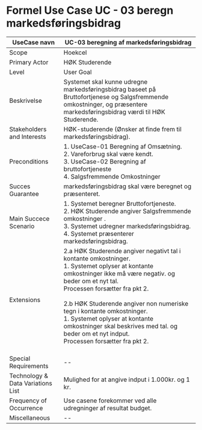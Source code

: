 # Formel Use Case UC - 03 beregn markedsføringsbidrag


UseCase navn | UC-03 beregning af markedsføringsbidrag | 
-------------| -------------------------------| 
Scope        | Hoekcel                       
Primary Actor| HØK Studerende    
Level        | User Goal
Beskrivelse  | Systemet skal kunne udregne markedsføringsbidrag baseet på Bruttofortjenese og Salgsfremmende omkostninger, og præsentere markedsføringsbidrag værdi til HØK Studerende. 
Stakeholders and Interests | HØK-studerende (Ønsker at finde frem til markedsføringsbidrag).  
Preconditions | 1. UseCase-01 Beregning af Omsætning. <br> 2. Vareforbrug skal være kendt. <br> 3. UseCase-02 Beregning af bruttofortjeneste <br> 4. Salgsfremmende Omkostninger 
Succes Guarantee | markedsføringsbidrag skal være beregnet og præsenteret. 
Main Succece Scenario |   1. Systemet beregner Bruttofortjeneste. <br> 2. HØK Studerende angiver Salgsfremmende omkostninger . <br> 3. Systemet udregner markedsføringsbidrag.<br> 4. Systemet præsenterer markedsføringsbidrag.<br>   
Extensions |2.a HØK Studerende angiver negativt tal i kontante omkostninger. <br> 1. Systemet oplyser at kontante omkostninger ikke må være negativ. og beder om et nyt tal. <br> Processen forsætter fra pkt 2. <br> <br> 2.b HØK Studerende angiver non numeriske tegn i kontante omkostninger. <br> 1. Systemet oplyser at kontante omkostninger skal beskrives med tal. og beder om et nyt indput.<br> Processen forsætter fra pkt 2. <br> <br>
Special Requirements | -- 
Technology & Data Variations List | Mulighed for at angive indput i 1.000kr. og 1 kr.  
Frequency of Occurrence | Use casene forekommer ved alle udregninger af resultat budget. 
Miscellaneous | -- 


